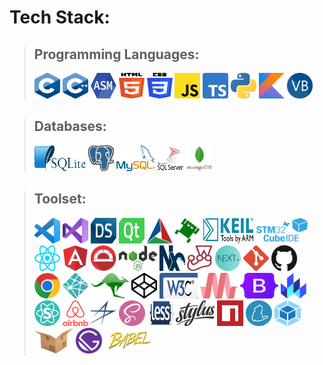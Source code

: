 # Tech Stack:

> ## Programming Languages:
> <a href="https://www.programiz.com/c-programming" title="C"><img src="./icons/C_Logo.png" alt="C programming language logo" width="41px" height="41px"></a>
<a href="https://isocpp.org/" title="C++"><img src="./icons/cpp.png" alt="C plus plus programming language logo" width="41px" height="41px"></a>
<a href="https://developer.arm.com/documentation/dui0473/j/writing-arm-assembly-language" title="ASM"><img src="./icons/asm-logo.png" alt="ASM logo" width="41px" height="41px"></a>
<a href="https://html.com/html5/" title="HTML5"><img src="./icons/html-5.svg" alt="HTML5" width="41px" height="41px"></a>
<a href="https://css-tricks.com/" title="CSS3"><img src="./icons/css-3.svg" alt="CSS3" width="41px" height="41px"></a>
<a href="https://javascript.info/" title="JavaScript"><img src="./icons/javascript.svg" alt="JavaScript logo" width="41px" height="41px"></a>
<a href="https://www.typescriptlang.org/" title="Typescript"><img src="./icons/typescript.png" alt="Typescript logo" width="41px" height="41px"></a>
<a href="https://www.python.org/" title="Python"><img src="./icons/python.svg" alt="Python" width="41" height="41"></a>
<a href="https://kotlinlang.org/" title="Kotlin"><img src="./icons/kotlin.svg" alt="Kotlin" width="41" height="41"></a>
<a href="https://docs.microsoft.com/en-us/dotnet/visual-basic/" title="Visual Basic"><img src="./icons/visual-basic.png" alt="Visual Basic logo" width="41" height="41"></a>

> ## Databases:
> <a href="https://www.sqlite.org/docs.html" title="SQLite"><img src="./icons/sqlite.svg" alt="SQLite" width="82" height="41"></a>
<a href="https://www.postgresql.org/" title="PostgreSQL"><img src="./icons/postgresql.svg" alt="PostgreSQL" width="41" height="41"></a>
<a href="https://www.mysql.com/" title="MySQL"><img src="./icons/mysql-logo.png" alt="MySQL" width="62" height="41"></a>
<a href="https://www.microsoft.com/en-us/sql-server/sql-server-2019" title="MSSQL"><img src="./icons/mssql-logo.png" alt="MSSQL" width="42" height="41"></a>
<a href="https://www.mongodb.com/" title="Mongo DB"><img src="./icons/mongo.png" alt="Mongo DB logo" width="42" height="41"></a>

> ## Toolset:
> <a href="https://code.visualstudio.com/" title="Visual Studio Code"><img src="./icons/visual-studio-code.svg" alt="Visual Studio Code" width="41px" height="41px"></a>
<a href="https://visualstudio.microsoft.com/" title="Visual Studio"><img src="./icons/visualstudio.png" alt="Visual Studio" width="41px" height="41px"></a>
<a href="https://www.qt.io/product/ui-design-tools?hsLang=en" title="Qt Design Studio"><img src="./icons/designstudio.png" alt="Qt Design Studio logo" width="41px" height="41px"></a>
<a href="https://www.qt.io/product/development-tools?hsLang=en" title="Qt Creator"><img src="./icons/qt.png" alt="Qt Creator logo" width="41px" height="41px"></a>
<a href="https://cmake.org/" title="CMake"><img src="./icons/cmake-logo.png" alt="CMake logo" width="41px" height="41px"></a>
<a href="https://www.froglogic.com/" title="Froglogic"><img src="./icons/froglogic.png" alt="Froglogic logo" width="41px" height="41px"></a>
<a href="https://www.keil.com/" title="Keil"><img src="./icons/keil.png" alt="Keil logo" width="82px" height="41px"></a>
<a href="https://www.st.com/en/development-tools/stm32cubeide.html" title="STM32CubeIDE"><img src="./icons/stm32.png" alt="STM32CubeIDE logo" width="82px" height="41px"></a>
<a href="https://reactjs.org/" title="React"><img src="./icons/react.svg" alt="React logo" width="41px" height="41px"></a>
<a href="https://angular.io/" title="Angular"><img src="./icons/angular.png" alt="Angular logo" width="41px" height="41px"></a>
<a href="https://www.protractortest.org/#/" title="Protractor"><img src="./icons/protractor.png" alt="Protractor logo" width="41px" height="41px"></a>
<a href="https://nodejs.org/en/" title="Node Js"><img src="./icons/node.png" alt="Node Js logo" width="61px" height="41px"></a>
<a href="https://nx.dev/" title="Nx"><img src="./icons/nx-logo.png" alt="Nx logo" width="41px" height="41px"></a>
<a href="https://jestjs.io/" title="Jest"><img src="./icons/jest-logo.png" alt="Jest logo" width="41px" height="41px"></a>
<a href="https://nextjs.org/" title="Next"><img src="./icons/next.png" alt="Next logo" width="41px" height="41px"></a>
<a href="https://git-scm.com/" title="Git"><img src="./icons/git-icon.svg" alt="Git" width="41px" height="41px"></a>
<a href="https://github.com/" title="GitHub"><img src="./icons/github-logo.png" alt="GitHub logo" width="41px" height="41px"></a>
<a href="https://www.google.com/intl/en/chrome/" title="Google Chrome"><img src="./icons/chrome.png" alt="Google Chrome logo" width="41px" height="41px"></a>
<a href="https://www.netlify.com/" title="Netlify"><img src="./icons/netlify.png" alt="Netlify logo" width="41px" height="41px"></a>
<a href="https://www.mockaroo.com/" title="Mockaroo"><img src="./icons/mockaroo.png" alt="Mockaroo logo" width="61px" height="41px"></a>
<a href="https://codepen.io/" title="Codepen"><img src="./icons/codepen.png" alt="Codepen logo" width="41px" height="41px"></a>
<a href="https://jigsaw.w3.org/css-validator/#validate_by_input" title="w3c"><img src="./icons/w3c.png" alt="W3C logo" width="61px" height="41px"></a>
<a href="https://materializecss.com/" title="Materialize"><img src="./icons/materialize.png" alt="Materialize logo" width="61px" height="41px"></a>
<a href="https://getbootstrap.com/" title="Bootstrap"><img src="./icons/bootstrap.png" alt="Bootstrap logo" width="61px" height="41px"></a>
<a href="https://lit.dev/" title="Lit"><img src="./icons/lit-logo.png" alt="Lit logo" width="41px" height="41px"></a>
<a href="https://react.semantic-ui.com/" title="Semantic UI React"><img src="./icons/semantic-ui-react-logo.png" alt="Semantic UI React logo" width="41px" height="41px"></a>
<a href="https://airbnb.io/javascript/" title="Airbnb JavaScript Style Guide"><img src="./icons/airbnb.png" alt="Airbnb logo" width="41px" height="41px"></a>
<a href="https://www.stroustrup.com/JSF-AV-rules.pdf" title="Lockheed Martin C++ Style Guide"><img src="./icons/lockheed.png" alt="Lockheed Martin logo" width="41px" height="41px"></a>
<a href="https://sass-lang.com/" title="SASS"><img src="./icons/sass.png" alt="SASS logo" width="42px" height="41px"></a>
<a href="https://lesscss.org/" title="LESS"><img src="./icons/less_logo.png" alt="LESS logo" width="42px" height="41px"></a>
<a href="https://stylus-lang.com/" title="Stylus"><img src="./icons/stylus-logo.svg" alt="Stylus logo" width="62px" height="41px"></a>
<a href="https://www.npmjs.com/" title="NPM"><img src="./icons/npm.svg" alt="NPM logo" width="42px" height="41px"></a>
<a href="https://yarnpkg.com/" title="Yarn"><img src="./icons/yarn.png" alt="Yarn logo" width="42px" height="41px"></a>
<a href="https://webpack.js.org/" title="Webpack"><img src="./icons/webpack.png" alt="Webpack logo" width="42px" height="41px"></a>
<a href="https://parceljs.org/" title="Parcel"><img src="./icons/parcel.png" alt="Parcel logo" width="62px" height="41px"></a>
<a href="https://www.gatsbyjs.com/" title="Gatsby"><img src="./icons/gatsby.png" alt="Gatsby logo" width="42px" height="41px"></a>
<a href="https://babeljs.io/" title="Babel"><img src="./icons/babel.svg" alt="Babel logo" width="82px" height="41px"></a>
